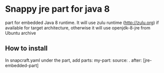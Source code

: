 # Snappy jre part for java 8

part for embedded Java 8 runtime. It will use zulu runtime (http://zulu.org) if available for target architecture, 
otherwise it will use openjdk-8-jre from Ubuntu archive

## How to install
In snapcraft.yaml under the part, add 
  parts:
      my-part:
         source: .
         after: [jre-embedded-part]
